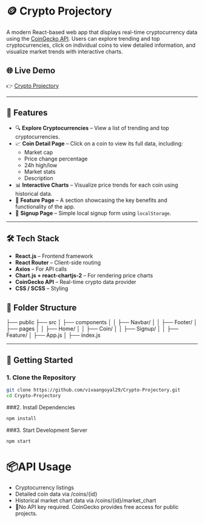 # 🪙 Crypto Projectory

A modern React-based web app that displays real-time cryptocurrency data using the [CoinGecko API](https://www.coingecko.com/en/api). Users can explore trending and top cryptocurrencies, click on individual coins to view detailed information, and visualize market trends with interactive charts.

## 🌐 Live Demo

👉 [Crypto Projectory](https://crypto-projectory.vercel.app/)

---

## 🚀 Features

- 🔍 **Explore Cryptocurrencies** – View a list of trending and top cryptocurrencies.
- 📈 **Coin Detail Page** – Click on a coin to view its full data, including:
  - Market cap
  - Price change percentage
  - 24h high/low
  - Market stats
  - Description
- 📊 **Interactive Charts** – Visualize price trends for each coin using historical data.
- 🧾 **Feature Page** – A section showcasing the key benefits and functionality of the app.
- 👤 **Signup Page** – Simple local signup form using `localStorage`.

---

## 🛠️ Tech Stack

- **React.js** – Frontend framework
- **React Router** – Client-side routing
- **Axios** – For API calls
- **Chart.js + react-chartjs-2** – For rendering price charts
- **CoinGecko API** – Real-time crypto data provider
- **CSS / SCSS** – Styling

  
## 📁 Folder Structure

├── public ├── src │ ├── components │ │ ├── Navbar/ │ │ ├── Footer/ │ ├── pages │ │ ├── Home/ │ │ ├── Coin/ │ │ ├── Signup/ │ │ ├── Feature/ │ ├── App.js │ ├── index.js


---

## 🧪 Getting Started

### 1. Clone the Repository
```bash
git clone https://github.com/vivaangoyal29/Crypto-Projectory.git
cd Crypto-Projectory
```
###2. Install Dependencies
```bash
npm install
```
###3. Start Development Server
```bash
npm start
```

# 📦API Usage
- Cryptocurrency listings
- Detailed coin data via /coins/{id}
- Historical market chart data via /coins/{id}/market_chart
- 📌No API key required. CoinGecko provides free access for public projects.



